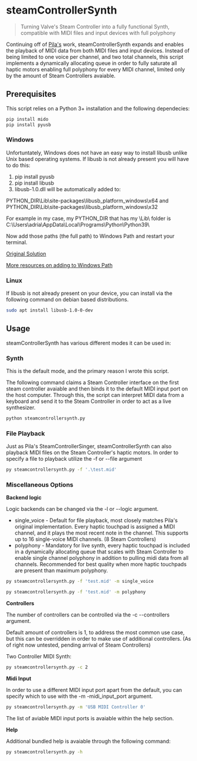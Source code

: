 # steamControllerSynth
>Turning Valve's Steam Controller into a fully functional Synth, compatible with MIDI files and input devices with full polyphony

Continuing off of [Pila's](https://gitlab.com/Pilatomic/SteamControllerSinger) work, steamControllerSynth expands and enables the playback of MIDI data from both MIDI files and input devices. Instead of being limited to one voice per channel, and two total channels, this script implements a dynamically allocating queue in order to fully saturate all haptic motors enabling full polyphony for every MIDI channel, limited only by the amount of Steam Controllers avaiable.

## Prerequisites

This script relies on a Python 3+ installation and the following dependecies:

```bash
pip install mido
pip install pyusb
```

### Windows

Unfortuntately, Windows does not have an easy way to install libusb unlike Unix based operating systems. If libusb is not already present you will have to do this:

1. pip install pyusb
2. pip install libusb
3. libusb-1.0.dll will be automatically added to:

PYTHON_DIR\Lib\site-packages\libusb\_platform\_windows\x64
and
PYTHON_DIR\Lib\site-packages\libusb\_platform\_windows\x32

For example in my case, my PYTHON_DIR that has my \Lib\ folder is C:\Users\adria\AppData\Local\Programs\Python\Python39\

Now add those paths (the full path) to Windows Path and restart your terminal.

[Original Solution](https://stackoverflow.com/a/68064311)

[More resources on adding to Windows Path](https://helpdeskgeek.com/windows-10/add-windows-path-environment-variable/)

### Linux

If libusb is not already present on your device, you can install via the following command on debian based distributions.

```bash
sudo apt install libusb-1.0-0-dev
```

## Usage

steamControllerSynth has various different modes it can be used in:

### Synth

This is the default mode, and the primary reason I wrote this script.

The following command claims a Steam Controller interface on the first steam controller avaiable and then binds it to the default MIDI input port on the host computer. Through this, the script can interpret MIDI data from a keyboard and send it to the Steam Controller in order to act as a live synthesizer.

```bash
python steamcontrollersynth.py
```

### File Playback

Just as Pila's SteamControllerSinger, steamControllerSynth can also playback MIDI files on the Steam Controller's haptic motors. In order to specify a file to playback utilize the -f or --file argument

```bash
py steamcontrollersynth.py -f '.\test.mid'
```

### Miscellaneous Options

**Backend logic**

Logic backends can be changed via the -l or --logic argument.

- single_voice - Default for file playback, most closely matches Pila's original implementation. Every haptic touchpad is assigned a MIDI channel, and it plays the most recent note in the channel. This supports up to 16 single-voice MIDI channels. (8 Steam Controllers)
- polyphony - Mandatory for live synth, every haptic touchpad is included in a dynamically allocating queue that scales with Steam Controller to enable single channel polyphony in addition to pulling midi data from all channels. Recommended for best quality when more haptic touchpads are present than maximum polyphony.

```bash
py steamcontrollersynth.py -f 'test.mid' -m single_voice
```

```bash
py steamcontrollersynth.py -f 'test.mid' -m polyphony
```

**Controllers**

The number of controllers can be controlled via the -c --controllers argument.

Default amount of controllers is 1, to address the most common use case, but this can be overridden in order to make use of additional controllers. (As of right now untested, pending arrival of Steam Controllers)

Two Controller MIDI Synth:
```bash
py steamcontrollersynth.py -c 2
```

**Midi Input**

In order to use a different MIDI input port apart from the default, you can specify which to use with the -m -midi_input_port argument.

```bash
py steamcontrollersynth.py -m 'USB MIDI Controller 0'
```

The list of aviable MIDI input ports is avaiable within the help section.

**Help**

Additional bundled help is avaiable through the following command:

```bash
py steamcontrollersynth.py -h
```

